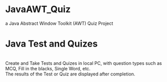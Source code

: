 # JavaAWT_Quiz
a Java Abstract Window Toolkit (AWT) Quiz Project
<h1>Java Test and Quizes</h1>
<br>
Create and Take Tests and Quizes in local PC, with question types such as MCQ, Fill in the blacks, Single Word, etc.<br>
The results of the Test or Quiz are displayed after completion.<br>

